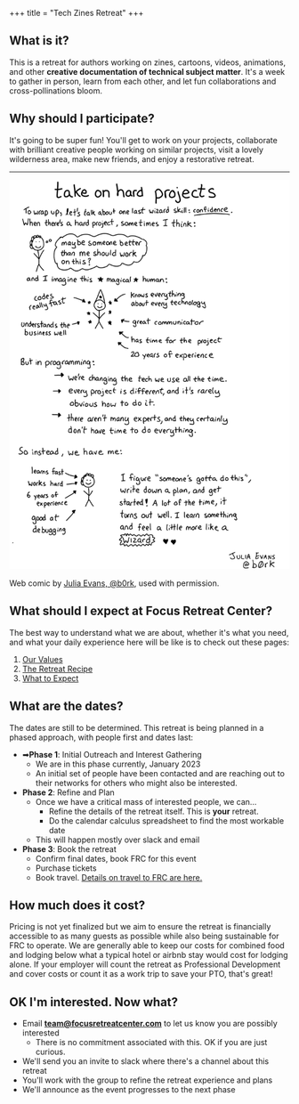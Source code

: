 +++
title = "Tech Zines Retreat"
+++

## What is it?

This is a retreat for authors working on zines, cartoons, videos, animations, and other **creative documentation of technical subject matter**. It's a week to gather in person, learn from each other, and let fun collaborations and cross-pollinations bloom.

## Why should I participate?

It's going to be super fun! You'll get to work on your projects, collaborate with brilliant creative people working on similar projects, visit a lovely wilderness area, make new friends, and enjoy a restorative retreat.

----

![Take on hard projects](take-on-hard-projects.png)

Web comic by [Julia Evans, @b0rk](https://wizardzines.com/comics/take-on-hard-projects/), used with permission.

## What should I expect at Focus Retreat Center?

The best way to understand what we are about, whether it's what you need, and what your daily experience here will be like is to check out these pages:

1. [Our Values](/values)
1. [The Retreat Recipe](/recipe)
1. [What to Expect](/what-to-expect)

## What are the dates?

The dates are still to be determined. This retreat is being planned in a phased approach, with people first and dates last:

* ➡**Phase 1**: Initial Outreach and Interest Gathering
  * We are in this phase currently, January 2023
  * An initial set of people have been contacted and are reaching out to their networks for others who might also be interested.
* **Phase 2**: Refine and Plan
  * Once we have a critical mass of interested people, we can…
    * Refine the details of the retreat itself. This is **your** retreat.
    * Do the calendar calculus spreadsheet to find the most workable date
  * This will happen mostly over slack and email
* **Phase 3**: Book the retreat
  * Confirm final dates, book FRC for this event
  * Purchase tickets
  * Book travel. [Details on travel to FRC are here.](/travel)

## How much does it cost?

Pricing is not yet finalized but we aim to ensure the retreat is financially accessible to as many guests as possible while also being sustainable for FRC to operate. We are generally able to keep our costs for combined food and lodging below what a typical hotel or airbnb stay would cost for lodging alone. If your employer will count the retreat as Professional Development and cover costs or count it as a work trip to save your PTO, that's great!


## OK I'm interested. Now what?

* Email **team@focusretreatcenter.com** to let us know you are possibly interested
  * There is no commitment associated with this. OK if you are just curious.
* We'll send you an invite to slack where there's a channel about this retreat
* You'll work with the group to refine the retreat experience and plans
* We'll announce as the event progresses to the next phase
